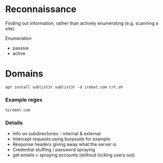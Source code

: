 # Reconnaissance

Finding out information, rather than actively enumerating (e.g. scanning a site).

Enumeration
- passive
- active

# Domains
`apt install sublist3r
sublist3r -d irobot.com
crt.sh
`

### Example regex
`%irobot.com`

### Details
- Info on subdirectories - internal & external
- Intercept requests using burpsuite for example
- Response headers giving away what the server is
- Credential stuffing / password spraying
-  get emails > spraying accounts (without locking users out)
